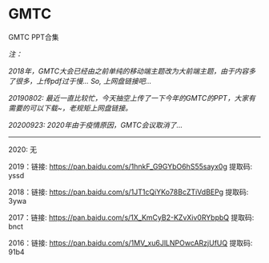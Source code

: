 # GMTC
GMTC PPT合集

*注：*

*2018年，GMTC大会已经由之前单纯的移动端主题改为大前端主题，由于内容多了很多，上传pdf过于慢... So, 上网盘链接吧...*

*20190802: 最近一直比较忙，今天抽空上传了一下今年的GMTC的PPT，大家有需要的可以下载~，老规矩上网盘链接。*

*20200923: 2020年由于疫情原因，GMTC会议取消了...*


---


2020: 无

2019：链接: https://pan.baidu.com/s/1hnkF_G9GYbO6hS55sayx0g 提取码: yssd 

2018：链接: https://pan.baidu.com/s/1JT1cQiYKo78BcZTiVdBEPg 提取码: 3ywa 

2017：链接: https://pan.baidu.com/s/1X_KmCyB2-KZvXiv0RYbpbQ 提取码: bnct

2016：链接: https://pan.baidu.com/s/1MV_xu6JlLNPOwcARzjUfUQ 提取码: 91b4 
